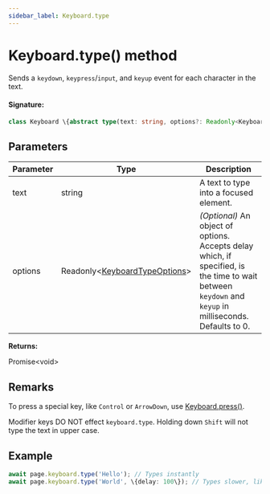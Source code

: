 ```yaml
---
sidebar_label: Keyboard.type
---
```


# Keyboard.type() method

Sends a `keydown`, `keypress`/`input`, and `keyup` event for each character in the text.

#### Signature:

```typescript
class Keyboard \{abstract type(text: string, options?: Readonly<KeyboardTypeOptions>): Promise<void>;\}
```

## Parameters

| Parameter | Type                                                                      | Description                                                                                                                                                                   |
| --------- | ------------------------------------------------------------------------- | ----------------------------------------------------------------------------------------------------------------------------------------------------------------------------- |
| text      | string                                                                    | A text to type into a focused element.                                                                                                                                        |
| options   | Readonly&lt;[KeyboardTypeOptions](./puppeteer.keyboardtypeoptions.md)&gt; | _(Optional)_ An object of options. Accepts delay which, if specified, is the time to wait between <code>keydown</code> and <code>keyup</code> in milliseconds. Defaults to 0. |

**Returns:**

Promise&lt;void&gt;

## Remarks

To press a special key, like `Control` or `ArrowDown`, use [Keyboard.press()](./puppeteer.keyboard.press.md).

Modifier keys DO NOT effect `keyboard.type`. Holding down `Shift` will not type the text in upper case.

## Example

```ts
await page.keyboard.type('Hello'); // Types instantly
await page.keyboard.type('World', \{delay: 100\}); // Types slower, like a user
```

